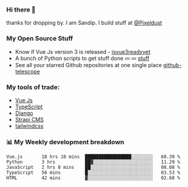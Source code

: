 ### Hi there 👋

thanks for dropping by.
I am Sandip. I build stuff at [@Pixeldust](github.com/pixeldust-in/)

###  **My Open Source Stuff**

 - Know if Vue Js version 3 is released -  [isvue3readyyet](https://github.com/sandiprb/isvue3readyyet)
 - A bunch of Python scripts to get stuff done 💤 💤 [stuff](https://github.com/sandiprb/stuff)
 - See all your starred Github repositories at one single place [github-telescope](https://github.com/sandiprb/github-telescope)



###  **My tools of trade:**
 - [Vue Js](https://github.com/vuejs/vue/)
 - [TypeScript](https://github.com/microsoft/TypeScript)
 - [Django](github.com/django/django)
 - [Strapi CMS](github.com/strapi/strapi)
 - [tailwindcss](https://github.com/tailwindlabs/tailwindcss)


###  📊 **My Weekly development breakdown**
<!--START_SECTION:waka-->
```text
Vue.js       18 hrs 10 mins  █████████████████░░░░░░░░   68.39 % 
Python       3 hrs           ██▓░░░░░░░░░░░░░░░░░░░░░░   11.29 % 
JavaScript   2 hrs 8 mins    ██░░░░░░░░░░░░░░░░░░░░░░░   08.08 % 
TypeScript   56 mins         █░░░░░░░░░░░░░░░░░░░░░░░░   03.53 % 
HTML         42 mins         ▓░░░░░░░░░░░░░░░░░░░░░░░░   02.68 % 
```
<!--END_SECTION:waka-->
